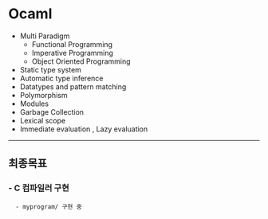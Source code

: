 # Ocaml
 - Multi Paradigm
    - Functional Programming
    - Imperative Programming
    - Object Oriented Programming
 - Static type system
 - Automatic type inference
 - Datatypes and pattern matching
 - Polymorphism
 - Modules
 - Garbage Collection
 - Lexical scope
 - Immediate evaluation , Lazy evaluation

-----------------------------
## 최종목표
### - C 컴파일러 구현
      - myprogram/ 구현 중
